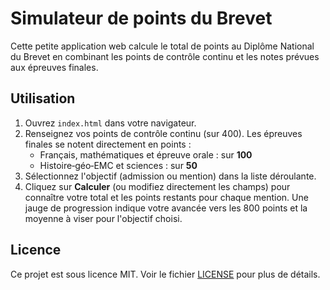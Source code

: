 # Simulateur de points du Brevet

Cette petite application web calcule le total de points au Diplôme National du Brevet en combinant les points de contrôle continu et les notes prévues aux épreuves finales.

## Utilisation

1. Ouvrez `index.html` dans votre navigateur.
2. Renseignez vos points de contrôle continu (sur 400).
   Les épreuves finales se notent directement en points :
   - Français, mathématiques et épreuve orale : sur **100**
   - Histoire‑géo‑EMC et sciences : sur **50**
3. Sélectionnez l'objectif (admission ou mention) dans la liste déroulante.
4. Cliquez sur **Calculer** (ou modifiez directement les champs) pour connaître votre total et les points restants pour chaque mention. Une jauge de progression indique votre avancée vers les 800 points et la moyenne à viser pour l'objectif choisi.

## Licence

Ce projet est sous licence MIT. Voir le fichier [LICENSE](LICENSE) pour plus de détails.
